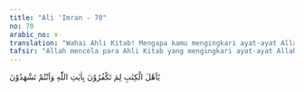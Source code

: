 ```yaml
---
title: "Ali 'Imran - 70"
no: 70
arabic_no: ٧٠
translation: "Wahai Ahli Kitab! Mengapa kamu mengingkari ayat-ayat Allah, padahal kamu mengetahui (kebenarannya)?"
tafsir: "Allah mencela para Ahli Kitab yang mengingkari ayat-ayat Allah; padahal mereka mengetahui dalam kitab mereka sendiri kedatangan Nabi Muhammad saw. Kemudian Allah swt menandaskan bahwa mereka sendiri tidak saja telah mengetahui bahwa Nabi Muhammad saw akan datang bahkan sifat-sifatnya pun telah mereka ketahui. Mereka seharusnya mengakui kenabian Muhammad, tetapi karena sifat dengki yang mencekam jiwa mereka, mereka terjerumus ke dalam lembah kehinaan. Mereka tidak dapat lagi melihat pancaran kebenaran, sehingga mereka terombang ambing dalam kesesatan."
---
```

يٰٓاَهْلَ الْكِتٰبِ لِمَ تَكْفُرُوْنَ بِاٰيٰتِ اللّٰهِ وَاَنْتُمْ تَشْهَدُوْنَ